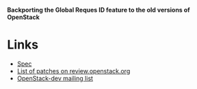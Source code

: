 **Backporting the Global Reques ID feature to the old versions of OpenStack**

Links
=====
* [Spec](https://specs.openstack.org/openstack/oslo-specs/specs/pike/global-req-id.html)
* [List of patches on review.openstack.org](https://review.openstack.org/#/q/topic:global_request_id+OR+topic:request_id+OR+topic:global-request-id+OR+topic:request-id)
* [OpenStack-dev mailing list](http://lists.openstack.org/pipermail/openstack-dev/2017-June/117924.html)
